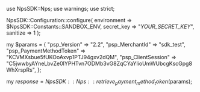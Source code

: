 use NpsSDK::Nps;
use warnings;
use strict;

NpsSDK::Configuration::configure( 
    environment => $NpsSDK::Constants::SANDBOX_ENV,
    secret_key => "_YOUR_SECRET_KEY_",
    sanitize => 1 
    );

my $params = {
    "psp_Version" => "2.2",
    "psp_MerchantId" => "sdk_test",
    "psp_PaymentMethodToken" => "KCVMXsbue5fUKOoAxvp1PTJ94gxv2dQM",
    "psp_ClientSession" => "C5jwwbyAYneLbvZe0IYPHTvn7ODMb3vG8ZqCYaYIioUmWUbcgKscGpg8WhXrspRs",
};

my $response = NpsSDK::Nps::retrieve_payment_method_token($params);